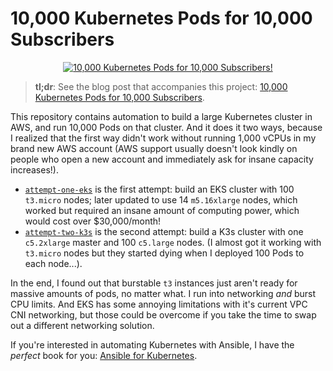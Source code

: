 # 10,000 Kubernetes Pods for 10,000 Subscribers

<p align="center"><a href="https://www.youtube.com/watch?v=TODO_VIDEO_ID"><img src="https://img.youtube.com/vi/TODO_VIDEO_ID/0.jpg" alt="10,000 Kubernetes Pods for 10,000 Subscribers!" /></a></p>

> **tl;dr**: See the blog post that accompanies this project: [10,000 Kubernetes Pods for 10,000 Subscribers](https://www.jeffgeerling.com/blog/2020/10000-kubernetes-pods-10000-subscribers).

This repository contains automation to build a large Kubernetes cluster in AWS, and run 10,000 Pods on that cluster. And it does it two ways, because I realized that the first way didn't work without running 1,000 vCPUs in my brand new AWS account (AWS support usually doesn't look kindly on people who open a new account and immediately ask for insane capacity increases!).

  - [`attempt-one-eks`](attempt-one-eks/) is the first attempt: build an EKS cluster with 100 `t3.micro` nodes; later updated to use 14 `m5.16xlarge` nodes, which worked but required an insane amount of computing power, which would cost over $30,000/month!
  - [`attempt-two-k3s`](attempt-two-k3s/) is the second attempt: build a K3s cluster with one `c5.2xlarge` master and 100 `c5.large` nodes. (I almost got it working with `t3.micro` nodes but they started dying when I deployed 100 Pods to each node...).

In the end, I found out that burstable `t3` instances just aren't ready for massive amounts of pods, no matter what. I run into networking _and_ burst CPU limits. And EKS has some annoying limitations with it's current VPC CNI networking, but those could be overcome if you take the time to swap out a different networking solution.

If you're interested in automating Kubernetes with Ansible, I have the _perfect_ book for you: [Ansible for Kubernetes](https://www.ansibleforkubernetes.com).
